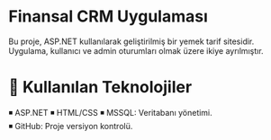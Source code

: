 # Finansal CRM Uygulaması

Bu proje, ASP.NET kullanılarak geliştirilmiş bir yemek tarif sitesidir. Uygulama, kullanıcı ve admin oturumları olmak üzere ikiye ayrılmıştır.


# 🔨  Kullanılan Teknolojiler
◾ ASP.NET 
◾ HTML/CSS 
◾ MSSQL: Veritabanı yönetimi.    
◾ GitHub: Proje versiyon kontrolü.   
